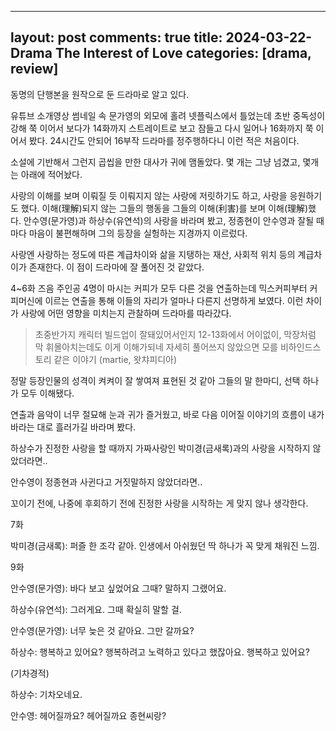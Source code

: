 <!-- daa5a6ec-571e-4784-a40e-73ba5bb7283d -->
---
layout: post
comments: true
title: 2024-03-22-Drama The Interest of Love
categories: [drama, review]
---

동명의 단행본을 원작으로 둔 드라마로 알고 있다.



유튜브 소개영상 썸네일 속 문가영의 외모에 홀려 넷플릭스에서 틀었는데 초반 중독성이 강해 쭉 이어서 보다가 14화까지 스트레이트로 보고 잠들고 다시 일어나 16화까지 쭉 이어서 봤다. 24시간도 안되어 16부작 드라마를 정주행하다니 이런 적은 처음이다.



소설에 기반해서 그런지 곱씹을 만한 대사가 귀에 맴돌았다. 몇 개는 그냥 넘겼고, 몇개는 아래에 적어놨다.



사랑의 이해를 보며 이뤄질 듯 이뤄지지 않는 사랑에 저릿하기도 하고, 사랑을 응원하기도 했다. 이해(理解)되지 않는 그들의 행동을 그들의 이해(利害)를 보며 이해(理解)했다. 안수영(문가영)과 하상수(유연석)의 사랑을 바라며 봤고, 정종현이 안수영과 잘될 때마다 마음이 불편해하며 그의 등장을 실헝하는 지경까지 이르렀다.

사랑엔 사랑하는 정도에 따른 계급차이와 삶을 지탱하는 재산, 사회적 위치 등의 계급차이가 존재한다. 이 점이 드라마에 잘 풀어진 것 같았다.

4~6화 즈음 주인공 4명이 마시는 커피가 모두 다른 것을 연출하는데 믹스커피부터 커피머신에 이르는 연출을 통해 이들의 자리가 얼마나 다른지 선명하게 보였다. 이런 차이가 사랑에 어떤 영향을 미치는지 관찰하며 드라마를 따라갔다.

> 초중반가지 캐릭터 빌드업이 잘돼있어서인지 12-13화에서 어이없이, 막장처럼 막 휘몰아치는데도 이게 이해가되네 자세히 풀어쓰지 않았으면 모를 비하인드스토리 같은 이야기 (martie, 왓챠피디아)

정말 등장인물의 성격이 켜켜이 잘 쌓여져 표현된 것 같아 그들의 말 한마디, 선택 하나가 모두 이해됐다.



연출과 음악이 너무 절묘해 눈과 귀가 즐거웠고, 바로 다음 이어질 이야기의 흐름이 내가 바라는 대로 흘러가길 바라며 봤다.



하상수가 진정한 사랑을 할 때까지 가짜사랑인 박미경(금새록)과의 사랑을 시작하지 않았더라면..

안수영이 정종현과 사귄다고 거짓말하지 않았더라면..



꼬이기 전에, 나중에 후회하기 전에 진정한 사랑을 시작하는 게 맞지 않나 생각한다.



7화

박미경(금새록): 퍼즐 한 조각 같아. 인생에서 아쉬웠던 딱 하나가 꼭 맞게 채워진 느낌.



9화

안수영(문가영): 바다 보고 싶었어요 그때? 말하지 그랬어요.

하상수(유연석): 그러게요. 그때 확실히 말할 걸.

안수영(문가영): 너무 늦은 것 같아요. 그만 갈까요?





하상수: 행복하고 있어요? 행복하려고 노력하고 있다고 했잖아요. 행복하고 있어요?

(기차경적)

하상수: 기차오네요.

안수영: 헤어질까요? 헤어질까요 종현씨랑?





